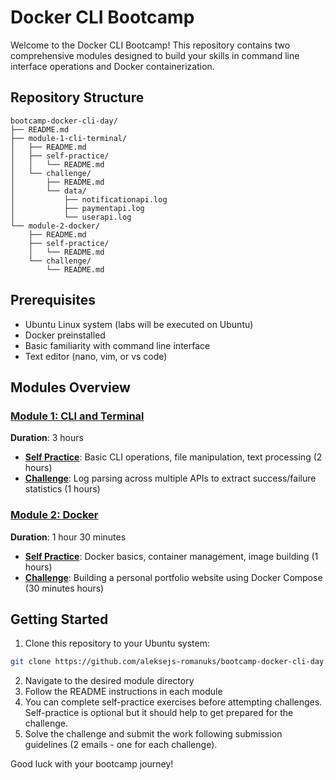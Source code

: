 # Docker CLI Bootcamp

Welcome to the Docker CLI Bootcamp! This repository contains two comprehensive modules designed to build your skills in command line interface operations and Docker containerization.

## Repository Structure

```
bootcamp-docker-cli-day/
├── README.md
├── module-1-cli-terminal/
│   ├── README.md
│   ├── self-practice/
│   │   └── README.md
│   └── challenge/
│       ├── README.md
│       └── data/
│           ├── notificationapi.log
│           ├── paymentapi.log
│           └── userapi.log
└── module-2-docker/
    ├── README.md
    ├── self-practice/
    │   └── README.md
    └── challenge/
        └── README.md
```

## Prerequisites

- Ubuntu Linux system (labs will be executed on Ubuntu)
- Docker preinstalled
- Basic familiarity with command line interface
- Text editor (nano, vim, or vs code)

## Modules Overview

### [Module 1: CLI and Terminal](./module-1-cli-terminal/README.md)
**Duration**: 3 hours
- **[Self Practice](./module-1-cli-terminal/self-practice/README.md)**: Basic CLI operations, file manipulation, text processing (2 hours)
- **[Challenge](./module-1-cli-terminal/challenge/README.md)**: Log parsing across multiple APIs to extract success/failure statistics (1 hours)

### [Module 2: Docker](./module-2-docker/README.md)
**Duration**: 1 hour 30 minutes 
- **[Self Practice](./module-2-docker/self-practice/README.md)**: Docker basics, container management, image building (1 hours)
- **[Challenge](./module-2-docker/challenge/README.md)**: Building a personal portfolio website using Docker Compose (30 minutes hours)

## Getting Started

1. Clone this repository to your Ubuntu system:
```bash
git clone https://github.com/aleksejs-romanuks/bootcamp-docker-cli-day.git
```
2. Navigate to the desired module directory
3. Follow the README instructions in each module
4. You can complete self-practice exercises before attempting challenges. Self-practice is optional but it should help to get prepared for the challenge.
5. Solve the challenge and submit the work following submission guidelines (2 emails - one for each challenge).

Good luck with your bootcamp journey!

